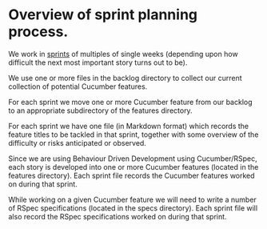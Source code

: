 # Overview of sprint planning process.

We work in 
[sprints](http://en.wikipedia.org/wiki/Scrum_(development)#Sprint) of 
multiples of single weeks (depending upon how difficult the next most 
important story turns out to be).

We use one or more files in the backlog directory to collect our 
current collection of potential Cucumber features.

For each sprint we move one or more Cucumber feature from our backlog 
to an appropriate subdirectory of the features directory.

For each sprint we have one file (in Markdown format) which records the 
feature titles to be tackled in that sprint, together with some 
overview of the difficulty or risks anticipated or observed.

Since we are using Behaviour Driven Development using Cucumber/RSpec, 
each story is developed into one or more Cucumber features (located in 
the features directory). Each sprint file records the Cucumber features 
worked on during that sprint.

While working on a given Cucumber feature we will need to write a 
number of RSpec specifications (located in the specs directory).  Each 
sprint file will also record the RSpec specifications worked on during 
that sprint.

